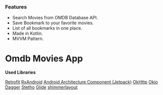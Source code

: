 ### Features

- Search Movies from OMDB Database API.
- Save Bookmark to your favorite movies.
- List of all bookmarks in one place.
- Made in Kotlin.
- MVVM Pattern.

# Omdb Movies App

**Used Libraries**

[Retrofit](https://square.github.io/retrofit/ "Retrofit")
[RxAndroid](https://github.com/ReactiveX/RxAndroid "RxAndroid")
[Android Architecture Component (Jetpack)](https://developer.android.com/jetpack "Android Architecture Component (Jetpack)")
[OkHttp](https://square.github.io/okhttp/ "OkHttp")
[Okio](https://github.com/square/okio "Okio")
[Dagger](https://github.com/google/dagger "Dagger")
[Stetho](https://github.com/facebook/stetho "Stetho")
[Glide](https://github.com/bumptech/glide "Glide")
[shimmerlayout](https://github.com/team-supercharge/ShimmerLayout "shimmerlayout")

